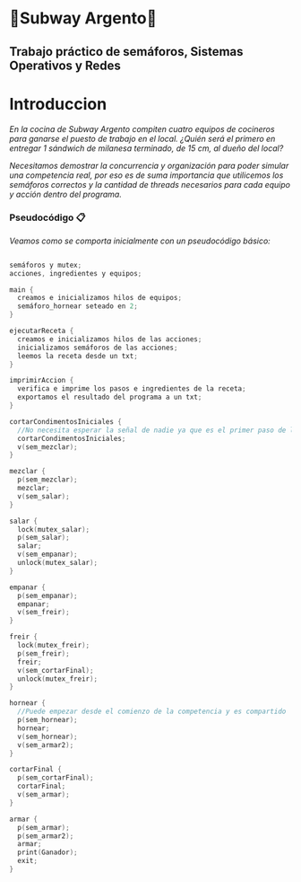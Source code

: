 # **:hamburger:Subway Argento:hamburger:**
## Trabajo práctico de semáforos, Sistemas Operativos y Redes




# Introduccion

_En la cocina de Subway Argento compiten cuatro equipos de cocineros
para ganarse el puesto de trabajo en el local. ¿Quién será el primero en
entregar 1 sándwich de milanesa terminado, de 15 cm, al dueño del
local?_

_Necesitamos demostrar la concurrencia y organización para poder simular una competencia real, por eso es de suma importancia que utilicemos los semáforos correctos y la cantidad de threads necesarios para cada equipo y acción dentro del programa._


### Pseudocódigo 📋

_Veamos como se comporta inicialmente con un pseudocódigo básico:_
```c

semáforos y mutex;
acciones, ingredientes y equipos;

main {
  creamos e inicializamos hilos de equipos;
  semáforo_hornear seteado en 2;
}

ejecutarReceta {
  creamos e inicializamos hilos de las acciones;
  inicializamos semáforos de las acciones;
  leemos la receta desde un txt;
}

imprimirAccion {
  verifica e imprime los pasos e ingredientes de la receta;
  exportamos el resultado del programa a un txt;
}

cortarCondimentosIniciales {
  //No necesita esperar la señal de nadie ya que es el primer paso de la receta
  cortarCondimentosIniciales;
  v(sem_mezclar);
}

mezclar {
  p(sem_mezclar);
  mezclar;
  v(sem_salar);
}

salar {
  lock(mutex_salar);
  p(sem_salar);
  salar;
  v(sem_empanar);
  unlock(mutex_salar);
}

empanar {
  p(sem_empanar);
  empanar;
  v(sem_freir);
}

freir {
  lock(mutex_freir);
  p(sem_freir);
  freir;
  v(sem_cortarFinal);
  unlock(mutex_freir);
}

hornear {
  //Puede empezar desde el comienzo de la competencia y es compartido
  p(sem_hornear);
  hornear;
  v(sem_hornear);
  v(sem_armar2);
}

cortarFinal {
  p(sem_cortarFinal);
  cortarFinal;
  v(sem_armar);
}

armar {
  p(sem_armar);
  p(sem_armar2);
  armar;
  print(Ganador);
  exit;
}
```
